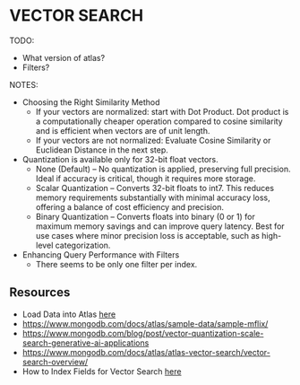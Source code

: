# VECTOR SEARCH

TODO:

* What version of atlas?
* Filters?  

NOTES:

* Choosing the Right Similarity Method
  * If your vectors are normalized: start with Dot Product. Dot product is a computationally cheaper operation compared to cosine similarity and is efficient when vectors are of unit length.
  * If your vectors are not normalized: Evaluate Cosine Similarity or Euclidean Distance in the next step.
* Quantization is available only for 32-bit float vectors.
  * None (Default) – No quantization is applied, preserving full precision. Ideal if accuracy is critical, though it requires more storage.
  * Scalar Quantization – Converts 32-bit floats to int7. This reduces memory requirements substantially with minimal accuracy loss, offering a balance of cost efficiency and precision.
  * Binary Quantization – Converts floats into binary (0 or 1) for maximum memory savings and can improve query latency. Best for use cases where minor precision loss is acceptable, such as high-level categorization.
* Enhancing Query Performance with Filters
  * There seems to be only one filter per index.  

## Resources

* Load Data into Atlas [here](https://www.mongodb.com/docs/atlas/sample-data/#std-label-load-sample-data)
* https://www.mongodb.com/docs/atlas/sample-data/sample-mflix/
* https://www.mongodb.com/blog/post/vector-quantization-scale-search-generative-ai-applications
* https://www.mongodb.com/docs/atlas/atlas-vector-search/vector-search-overview/
* How to Index Fields for Vector Search [here](https://www.mongodb.com/docs/atlas/atlas-vector-search/vector-search-type/)